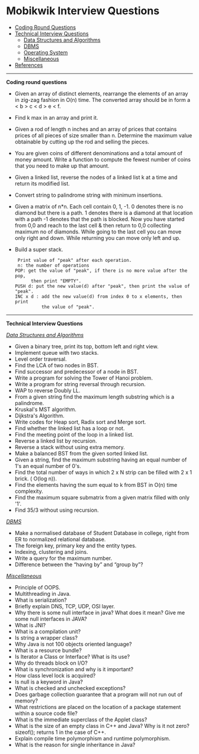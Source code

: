 # Mobikwik Interview Questions
* [Coding Round Questions](#coding)
* [Technical Interview Questions](#tech)
   * [Data Structures and Algorithms](#dsalg)
   * [DBMS](#dbms)
   * [Operating System](#os)
   * [Miscellaneous](#misc)
* [References](#ref)
____
<b name="coding">Coding round questions</b><br/>
- Given an array of distinct elements, rearrange the elements of an array in zig-zag fashion in O(n) time. The converted array should be in form a < b > c < d > e < f.
-  Find k max in an array and print it.
- Given a rod of length n inches and an array of prices that contains prices of all pieces of size smaller than n. Determine the maximum value obtainable by cutting up the rod and selling the pieces.
- You are given coins of different denominations and a total amount of money amount. Write a function to compute the fewest number of coins that you need to make up that amount.
- Given a linked list, reverse the nodes of a linked list k at a time and return its modified list.
- Convert string to palindrome string with minimum insertions.
- Given a matrix of n*n. Each cell contain 0, 1, -1. 0 denotes there is no diamond but there is a path. 1 denotes there is a diamond at that location with a path -1 denotes that the path is blocked. Now you have started from 0,0 and reach to the last cell & then return to 0,0 collecting maximum no of diamonds. While going to the last cell you can move only right and down. While returning you can move only left and up.
- Build a super stack.

       Print value of "peak" after each operation.
       n: the number of operations
      POP: get the value of "peak", if there is no more value after the pop,
            then print "EMPTY".
      PUSH d: put the new value(d) after "peak", then print the value of "peak".
      INC x d : add the new value(d) from index 0 to x elements, then print
                the value of "peak".
----
<b name="tech">Technical Interview Questions</b>

<i><u name="dsalg">Data Structures and Algorithms</u></i>
- Given a binary tree, print its top, bottom left and right view.
- Implement queue with two stacks.
- Level order traversal.
- Find the LCA of two nodes in BST.
- Find successor and predecessor of a node in BST.
- Write a program for solving the Tower of Hanoi problem.
- Write a program for string reversal through recursion.
- WAP to reverse Doubly LL.
- From a given string find the maximum length substring which is a palindrome.
- Kruskal's MST algorithm.
- Dijkstra's Algorithm.
- Write codes for Heap sort, Radix sort and Merge sort.
- Find whether the linked list has a loop or not.
- Find the meeting point of the loop in a linked list.
- Reverse a linked list by recursion.
- Reverse a stack without using extra memory.
- Make a balanced BST from the given sorted linked list.
- Given a string, find the maximum substring having an equal number of 1's an equal number of 0's.
- Find the total number of ways in which 2 x N strip can be filled with 2 x 1 brick. ( O(log n)). 
- Find the elements having the sum equal to k from BST in O(n) time complexity.
- Find the maximum square submatrix from a given matrix filled with only '1'.
- Find 35/3 without using recursion.

<i><u name="DBMS">DBMS</u></i>
- Make a normalised database of Student Database in college, right from ER to normalized relational database.
- The foreign key, primary key and the entity types.
- Indexing, clustering and joins.
- Write a query for the maximum number.
- Difference between the “having by” and “group by”?


<i><u name="misc">Miscellaneous</u></i>
- Principle of OOPS.
- Multithreading in Java.
- What is serialization?
- Briefly explain  DNS, TCP, UDP, OSI layer.
- Why there is some null interface in java? What does it mean? Give me some null interfaces in JAVA?
- What is JNI?
- What is a compilation unit?
- Is string a wrapper class?
- Why Java is not 100 objects oriented language?
- What is a resource bundle?
- Is Iterator a Class or Interface? What is its use?
- Why do threads block on I/O?
- What is synchronization and why is it important?
- How class level lock is acquired?
- Is null is a keyword in Java?
- What is checked and unchecked exceptions?
- Does garbage collection guarantee that a program will not run out of memory?
- What restrictions are placed on the location of a package statement within a source code file?
- What is the immediate superclass of the Applet class?
- What is the size of an empty class in C++ and Java? Why is it not zero? sizeof(); returns 1 in the case of C++.
- Explain compile time polymorphism and runtime polymorphism.
- What is the reason for single inheritance in Java?
